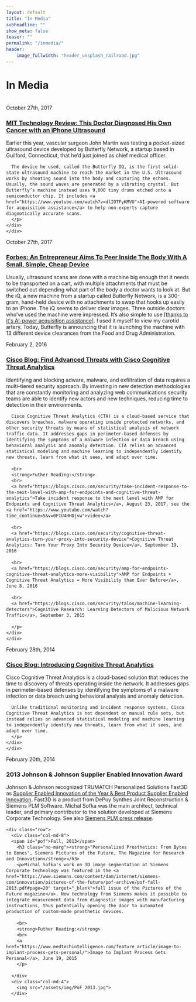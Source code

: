 ```yaml
---
layout: default
title: "In Media"
subheadline: ""
show_meta: false
teaser: ""
permalink: "/inmedia/"
header:
    image_fullwidth: "header_unsplash_railroad.jpg"
---
```



<div class="container t30">

  <div class="row">
    <h1> In Media </h1><br>
  </div>

  <div class="row">
    <div class="col-xs-12">
    <span id="tr">October 27th, 2017</span>
      <h3 class="no-marg"><strong> <a href="https://www.technologyreview.com/s/609195/this-doctor-diagnosed-his-own-cancer-with-an-iphone-ultrasound/">MIT Technology Review: This Doctor Diagnosed His Own Cancer with an iPhone Ultrasound</a> </strong></h3>
      <p class="down-margin">
      Earlier this year, vascular surgeon John Martin was testing a pocket-sized ultrasound device developed by Butterfly Network, a startup based in Guilford, Connecticut, that he’d just joined as chief medical officer.

      The device he used, called the Butterfly IQ, is the first solid-state ultrasound machine to reach the market in the U.S. Ultrasound works by shooting sound into the body and capturing the echoes. Usually, the sound waves are generated by a vibrating crystal. But Butterfly’s machine instead uses 9,000 tiny drums etched onto a semiconductor chip. It includes <a href="https://www.youtube.com/watch?v=dlIOTFyKMVU">AI-powered software for acquisition assistance</a> to help non-experts capture diagnotically accurate scans.
      </p>
    </div>
    </div>

  <div class="row">
    <div class="col-xs-12">
    <span id="forbes">October 27th, 2017</span>
      <h3 class="no-marg"><strong> <a href="https://www.forbes.com/sites/matthewherper/2017/10/27/an-entrepreneur-aims-to-peer-inside-the-body-with-a-small-simple-cheap-device/#5fcf65b25e5a">Forbes: An Entrepreneur Aims To Peer Inside The Body With A Small, Simple, Cheap Device </a> </strong></h3>
      <p class="down-margin">
       Usually, ultrasound scans are done with a machine big enough that it needs to be transported on a cart, with multiple attachments that must be switched out depending what part of the body a doctor wants to look at. But the iQ, a new machine from a startup called Butterfly Network, is a 300-gram, hand-held device with no attachments to swap that hooks up easily to an iPhone. The iQ seems to deliver clear images. Three outside doctors who’ve used the machine were impressed. It’s also simple to use <a href="https://www.youtube.com/watch?v=dlIOTFyKMVU">[thanks to it's AI-power acquisition assistance]</a>. I used it myself to view my carotid artery. Today, Butterfly is announcing that it is launching the machine with 13 different device clearances from the Food and Drug Administration.
      </p>
    </div>
    </div>

  <div class="row">
    <div class="col-xs-12">
    <span id="at">February 2, 2016</span>
      <h3 class="no-marg"><strong> <a href="https://blogs.cisco.com/security/find-advanced-threats-with-cisco-cognitive-threat-analytics">Cisco Blog: Find Advanced Threats with Cisco Cognitive Threat Analytics</a> </strong></h3>
      <p class="down-margin">
      Identifying and blocking adware, malware, and exfiltration of data requires a multi-tiered security approach. By investing in new detection methodologies that are constantly monitoring and analyzing web communications security teams are able to identify new actors and new techniques, reducing time to detection in their environments.

      Cisco Cognitive Threat Analytics (CTA) is a cloud-based service that discovers breaches, malware operating inside protected networks, and other security threats by means of statistical analysis of network traffic data. It addresses gaps in perimeter-based defenses by identifying the symptoms of a malware infection or data breach using behavioral analysis and anomaly detection. CTA relies on advanced statistical modeling and machine learning to independently identify new threats, learn from what it sees, and adapt over time.
      
      <br>
      <strong>Futher Reading:</strong>
      <br>
      <a href="https://blogs.cisco.com/security/take-incident-response-to-the-next-level-with-amp-for-endpoints-and-cognitive-threat-analytics">Take incident response to the next level with AMP for Endpoints and Cognitive Threat Analytics</a>, August 23, 2017, see the <a href="https://www.youtube.com/watch?time_continue=5&v=0FIU4HHDjvw">video</a>

      <br>
      <a href="https://blogs.cisco.com/security/cognitive-threat-analytics-turn-your-proxy-into-security-device">Cognitive Threat Analytics: Turn Your Proxy Into Security Device</a>, September 19, 2016

      <br>
      <a href="https://blogs.cisco.com/security/amp-for-endpoints-cognitive-threat-analytics-more-visibility">AMP for Endpoints + Cognitive Threat Analytics = More Visibility than Ever Before</a>, June 8, 2016

      <br>
      <a href="https://blogs.cisco.com/security/talos/machine-learning-detectors">Cognitive Research: Learning Detectors of Malicious Network Traffic</a>, September 3, 2015

      </p>
    </div>
    </div>

  <div class="row">
    <div class="col-xs-12">
    <span id="cta">February 28th, 2014</span>
      <h3 class="no-marg"><strong> <a href="https://blogs.cisco.com/security/introducing-cisco-cognitive-threat-analytics">Cisco Blog: Introducing Cognitive Threat Analytics</a> </strong></h3>
      <p class="down-margin">
      Cisco Cognitive Threat Analytics is a cloud-based solution that reduces the time to discovery of threats operating inside the network. It addresses gaps in perimeter-based defenses by identifying the symptoms of a malware infection or data breach using behavioral analysis and anomaly detection.

      Unlike traditional monitoring and incident response systems, Cisco Cognitive Threat Analytics is not dependent on manual rule sets, but instead relies on advanced statistical modeling and machine learning to independently identify new threats, learn from what it sees, and adapt over time.
      </p>
    </div>
    </div>

  <div class="row">
    <div class="col-xs-12">
    <span id="jnj">February 20th, 2014</span>
      <h3 class="no-marg"><strong> 2013 Johnson &amp; Johnson Supplier Enabled Innovation Award  </strong></h3>
      <p class="down-margin">Johnson &amp; Johnson recognized TRUMATCH Personalized Solutions Fast3D as <a href="https://www.jnj.com/innovation/2013-johnson-johnson-supplier-enabled-innovation-awards" target="_blank">Supplier Enabled Innovation of the Year &amp; Best Product Supplier Enabled Innovation</a>. Fast3D is a product from DePuy Synthes Joint Reconstruction &amp; Siemens PLM Software. Michal Sofka was the main architect, technical leader, and primary contributor to the solution developed at Siemens Corporate Technology. See also <a href="http://www.plm.automation.siemens.com/en_us/about_us/newsroom/press/press_release.cfm?Component=223639&ComponentTemplate=822" target="_blank">Siemens PLM press release</a>.</p>
    </div>
    </div>

    <div class="row">
      <div class="col-md-8">
      <span id="pof">Fall, 2013</span>
        <h3 class="no-marg"><strong>"Personalized Prosthetics: From Bytes to Bones", Siemens Pictures of the Future, The Magazine for Research and Innovation</strong></h3>
        <p>Michal Sofka's work on 3D image segmentation at Siemens Corporate technology was featured in the <a href="https://www.siemens.com/content/dam/internet/siemens-com/innovation/pictures-of-the-future/pof-archive/pof-fall-2013.pdf#page=20" target="_blank">fall issue of the Pictures of the Future magazine</a>. New technology from Siemens makes it possible to integrate measurement data from diagnostic images with manufacturing instructions, thus potentially opening the door to automated production of custom-made prosthetic devices.

        <br>
        <strong>Futher Reading:</strong>
        <br>
        <a href="https://www.medtechintelligence.com/feature_article/image-to-implant-process-gets-personal/">Image to Implant Process Gets Personal</a>, June 19, 2015
        </p>

      </div>
      <div class="col-md-4">
        <img src="/assets/img/PoF_2013.jpg">
      </div>
  </div>
</div>
